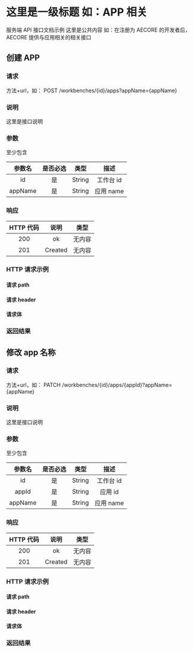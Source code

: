 # 这里是一级标题 如：APP 相关

服务端 API 接口文档示例
这里是公共内容
如：在注册为 AECORE 的开发者后，AECORE 提供与应用相关的相关接口

## 创建 APP

### 请求

方法+url，如：
POST /workbenches/{id}/apps?appName={appName}

### 说明

这里是接口说明

### 参数

至少包含

| 参数名  | 是否必选 |  类型  |   描述    |
| :-----: | :------: | :----: | :-------: |
|   id    |    是    | String | 工作台 id |
| appName |    是    | String | 应用 name |

### 响应

| HTTP 代码 |  说明   |  类型  |
| :-------: | :-----: | :----: |
|    200    |   ok    | 无内容 |
|    201    | Created | 无内容 |

### HTTP 请求示例

#### 请求 path

#### 请求 header

#### 请求体

### 返回结果

## 修改 app 名称

### 请求

方法+url，如：
PATCH /workbenches/{id}/apps/{appId}?appName={appName}

### 说明

这里是接口说明

### 参数

至少包含

| 参数名  | 是否必选 |  类型  |   描述    |
| :-----: | :------: | :----: | :-------: |
|   id    |    是    | String | 工作台 id |
|  appId  |    是    | String |  应用 id  |
| appName |    是    | String | 应用 name |

### 响应

| HTTP 代码 |  说明   |  类型  |
| :-------: | :-----: | :----: |
|    200    |   ok    | 无内容 |
|    201    | Created | 无内容 |

### HTTP 请求示例

#### 请求 path

#### 请求 header

#### 请求体

### 返回结果
